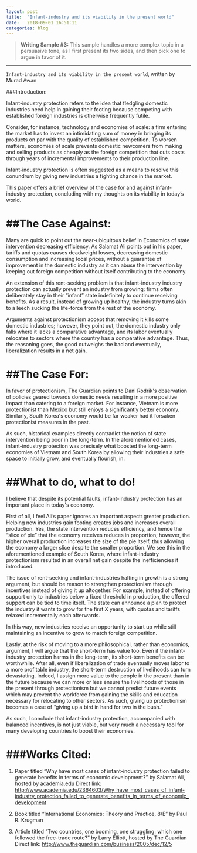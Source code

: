 ```yaml
---
layout: post
title:  "Infant-industry and its viability in the present world"
date:   2018-09-01 16:51:11
categories: blog
---
```



>**Writing Sample #3:** This sample handles a more complex topic in a persuasive tone, as I first present its two sides, and then pick one to argue in favor of it.

****

`Infant-industry and its viability in the present world`, written by Murad Awan

###Introduction:

Infant-industry protection refers to the idea that fledgling domestic industries need help in gaining their footing because competing with established foreign industries is otherwise frequently futile.

Consider, for instance, technology and economies of scale: a firm entering the market has to invest an intimidating sum of money in bringing its products on par with the quality of established competition. To worsen matters, economies of scale prevents domestic newcomers from making and selling products as cheaply as the foreign competition that cuts costs through years of incremental improvements to their production line.

Infant-industry protection is often suggested as a means to resolve this conundrum by giving new industries a fighting chance in the market.

This paper offers a brief overview of the case for and against infant-industry protection, concluding with my thoughts on its viability in today’s world.

##**The Case Against:**
======

Many are quick to point out the near-ubiquitous belief in Economics of state intervention decreasing efficiency. As Salamat Ali points out in his paper, tariffs and quotas causes deadweight losses, decreasing domestic consumption and increasing local prices, without a guarantee of improvement in the domestic industry as it can abuse the intervention by keeping out foreign competition without itself contributing to the economy. 

An extension of this rent-seeking problem is that infant-industry industry protection can actually prevent an industry from growing: firms often deliberately stay in their “infant” state indefinitely to continue receiving benefits. As a result, instead of growing up healthy, the industry turns akin to a leech sucking the life-force from the rest of the economy.

Arguments against protectionism accept that removing it kills some domestic industries; however, they point out, the domestic industry only falls where it lacks a comparative advantage, and its labor eventually relocates to sectors where the country has a comparative advantage. Thus, the reasoning goes, the good outweighs the bad and eventually, liberalization results in a net gain.

##**The Case For:**
======

In favor of protectionism, The Guardian points to Dani Rodrik's observation of policies geared towards domestic needs resulting in a more positive impact than catering to a foreign market. For instance, Vietnam is more protectionist than Mexico but still enjoys a significantly better economy. Similarly, South Korea's economy would be far weaker had it forsaken protectionist measures in the past.

As such, historical examples directly contradict the notion of state intervention being poor in the long-term. In the aforementioned cases, infant-industry protection was precisely what boosted the long-term economies of Vietnam and South Korea by allowing their industries a safe space to initially grow, and eventually flourish, in.

##What to do, what to do!
======

I believe that despite its potential faults, infant-industry protection has an important place in today's economy.

First of all, I feel Ali’s paper ignores an important aspect: greater production. Helping new industries gain footing creates jobs and increases overall production. Yes, the state intervention reduces efficiency, and hence the “slice of pie” that the economy receives reduces in proportion; however, the higher overall production increases the size of the pie itself, thus allowing the economy a larger slice despite the smaller proportion. We see this in the aforementioned example of South Korea, where infant-industry protectionism resulted in an overall net gain despite the inefficiencies it introduced.

The issue of rent-seeking and infant-industries halting in growth is a strong argument, but should be reason to strengthen protectionism through incentives instead of giving it up altogether. For example, instead of offering support only to industries below a fixed threshold in production, the offered support can be tied to time itself. The state can announce a plan to protect the industry it wants to grow for the first X years, with quotas and tariffs relaxed incrementally each afterwards.

In this way, new industries receive an opportunity to start up while still maintaining an incentive to grow to match foreign competition.

Lastly, at the risk of moving to a more philosophical, rather than economics, argument, I will argue that the short-term has value too. Even if the infant-industry protection harms in the long-term, its short-term benefits can be worthwhile. After all, even if liberalization of trade eventually moves labor to a more profitable industry, the short-term destruction of livelihoods can turn devastating. Indeed, I assign more value to the people in the present than in the future because we can more or less ensure the livelihoods of those in the present through protectionism but we cannot predict future events which may prevent the workforce from gaining the skills and education necessary for relocating to other sectors. As such, giving up protectionism becomes a case of “giving up a bird in hand for two in the bush.”

As such, I conclude that infant-industry protection, accompanied with balanced incentives, is not just viable, but very much a necessary tool for many developing countries to boost their economies.

###**Works Cited:**
======
1. Paper titled “Why have most cases of infant-industry protection failed to generate benefits in terms of economic development?” by Salamat Ali, hosted by academia.edu
Direct link: http://www.academia.edu/2364603/Why_have_most_cases_of_infant-industry_protection_failed_to_generate_benefits_in_terms_of_economic_development

2. Book titled “International Economics: Theory and Practice, 8/E” by Paul R. Krugman

3. Article titled “Two countries, one booming, one struggling: which one followed the free-trade route?” by Larry Elliott, hosted by The Guardian
Direct link: http://www.theguardian.com/business/2005/dec/12/5
